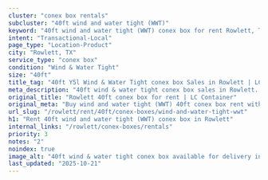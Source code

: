 ```yaml
---
cluster: "conex box rentals"
subcluster: "40ft wind and water tight (WWT)"
keyword: "40ft wind and water tight (WWT) conex box for rent Rowlett, TX"
intent: "Transactional-Local"
page_type: "Location-Product"
city: "Rowlett, TX"
service_type: "conex box"
condition: "Wind & Water Tight"
size: "40ft"
title_tag: "40ft Y5l Wind & Water Tight conex box Sales in Rowlett | LC Container"
meta_description: "40ft wind & water tight conex box sales in Rowlett. Fast delivery, competitive pricing. Serving conex boxes area. Quote ID: 9A4. Call (214) 524-4168 for your free quote today."
original_title: "Rowlett 40ft conex box for rent | LC Container"
original_meta: "Buy wind and water tight (WWT) 40ft conex box rent with local delivery in Rowlett, TX. LC Container — local Since 2003. Request a fast quote today."
url_slug: "/rowlett/rent/40ft/conex-boxes/wind-and-water-tight-wwt"
h1: "Rent 40ft wind and water tight (WWT) conex box in Rowlett"
internal_links: "/rowlett/conex-boxes/rentals"
priority: 3
notes: "2"
noindex: true
image_alt: "40ft wind & water tight conex box available for delivery in Rowlett"
last_updated: "2025-10-21"
---
```


<!-- TODO: Add unique city/inventory copy, images, and internal links here. -->
